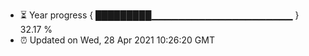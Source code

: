 - ⏳ Year progress { █████████▁▁▁▁▁▁▁▁▁▁▁▁▁▁▁▁▁▁▁▁▁ } 32.17 %
- ⏰ Updated on Wed, 28 Apr 2021 10:26:20 GMT


